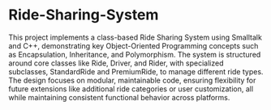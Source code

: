 # Ride-Sharing-System

This project implements a class-based Ride Sharing System using Smalltalk and C++, demonstrating key Object-Oriented Programming concepts such as Encapsulation, Inheritance, and Polymorphism. The system is structured around core classes like Ride, Driver, and Rider, with specialized subclasses, StandardRide and PremiumRide, to manage different ride types. The design focuses on modular, maintainable code, ensuring flexibility for future extensions like additional ride categories or user customization, all while maintaining consistent functional behavior across platforms.

